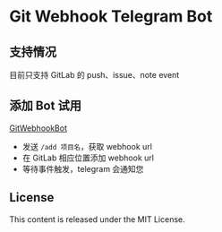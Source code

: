 # Git Webhook Telegram Bot

## 支持情况

目前只支持 GitLab 的 push、issue、note event

## 添加 Bot 试用

[GitWebhookBot](http://t.me/gitwebhookbot)

- 发送 `/add 项目名`，获取 webhook url
- 在 GitLab 相应位置添加 webhook url
- 等待事件触发，telegram 会通知您

## License

This content is released under the MIT License.


